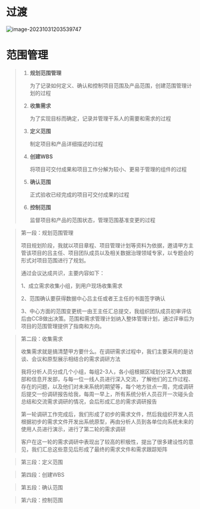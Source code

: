 # 过渡

![image-20231031203539747](D:\Environment\typora\picture\image-20231031203539747.png)

# 范围管理

> 1. **规划范围管理**
>
>    为了记录如何定义、确认和控制项目范围及产品范围，创建范围管理计划的过程
>
> 2. **收集需求**
>
>    为了实现目标而确定，记录并管理干系人的需要和需求的过程
>
> 3. **定义范围**
>
>    制定项目和产品详细描述的过程
>
> 4. **创建WBS**
>
>    将项目可交付成果和项目工作分解为较小、更易于管理的组件的过程
>
> 5. **确认范围**
>
>    正式验收已经完成的项目可交付成果的过程
>
> 6. **控制范围**
>
>    监督项目和产品的范围状态，管理范围基准变更的过程

> 第一段：规划范围管理
>
> 项目规划阶段，我就以项目章程、项目管理计划等资料为依据，邀请甲方主管该项目的吕主任、项目团队成员以及相关数据治理领域专家，以专题会的形式对项目范围进行了规划。
>
> 通过会议达成共识，主要内容如下：
>
> 1、成立需求收集小组，到用户现场收集需求
>
> 2、范围确认要获得数据中心吕主任或者王主任的书面签字确认
>
> 3、中心方面的范围变更统一由王主任汇总提交，我组织团队成员初审评估后由CCB做出决策。范围和需求管理计划纳入整体管理计划，通过评审后为项目的范围管理提供了指南和方向。

> 第二段：收集需求
>
> 收集需求就是搞清楚甲方要什么。在调研需求过程中，我们主要采用的是访谈、会议和原型展示相结合的需求调研方法
>
> 我将分析人员分成几个小组，每组2-3人，各小组根据区域划分深入大数据部和信息开发部，与每一位一线人员进行深入交流，了解他们的工作过程、存在的问题，以及他们对未来系统的期望等，每个地方驻点一周，完成调研后提交一份调研报告给我，每周一早上，所有系统分析人员召开一次碰头会总结和交流需求调研的情况，会后形成汇总的需求调研报告
>
> 第一轮调研工作完成后，我们形成了初步的需求文件，然后我组织开发人员根据初步的需求文件开发出系统原型，再由分析人员到各单位向系统未来的使用人员进行演示，进行了第二轮的需求调研
>
> 客户在这一轮的需求调研中表现出了较高的积极性，提出了很多建设性的意见，我们汇总这些意见后形成了最终的需求文件和需求跟踪矩阵

> 第三段：定义范围

> 第四段：创建WBS

> 第五段：确认范围

> 第六段：控制范围